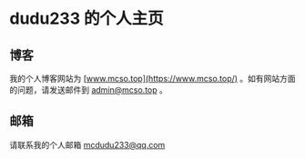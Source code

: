 # dudu233 的个人主页

## 博客

我的个人博客网站为 [www.mcso.top](https://www.mcso.top/) 。如有网站方面的问题，请发送邮件到 [admin@mcso.top](mailto://admin@mcso.top) 。

## 邮箱

请联系我的个人邮箱 [mcdudu233@qq.com](mailto://mcdudu233@qq.com)